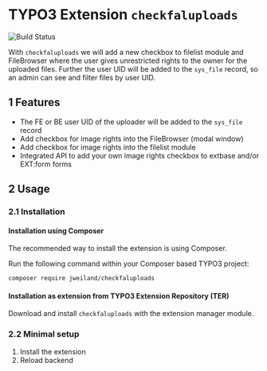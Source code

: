 # TYPO3 Extension `checkfaluploads`

![Build Status](https://github.com/jweiland-net/checkfaluploads/workflows/CI/badge.svg)

With `checkfaluploads` we will add a new checkbox to filelist module and FileBrowser
where the user gives unrestricted rights to the owner for the uploaded files.
Further the user UID will be added to the `sys_file` record, so an admin can see and filter files by
user UID.

## 1 Features

* The FE or BE user UID of the uploader will be added to the `sys_file` record
* Add checkbox for image rights into the FileBrowser (modal window)
* Add checkbox for image rights into the filelist module
* Integrated API to add your own image rights checkbox to extbase and/or EXT:form forms

## 2 Usage

### 2.1 Installation

#### Installation using Composer

The recommended way to install the extension is using Composer.

Run the following command within your Composer based TYPO3 project:

```
composer require jweiland/checkfaluploads
```

#### Installation as extension from TYPO3 Extension Repository (TER)

Download and install `checkfaluploads` with the extension manager module.

### 2.2 Minimal setup

1) Install the extension
2) Reload backend
